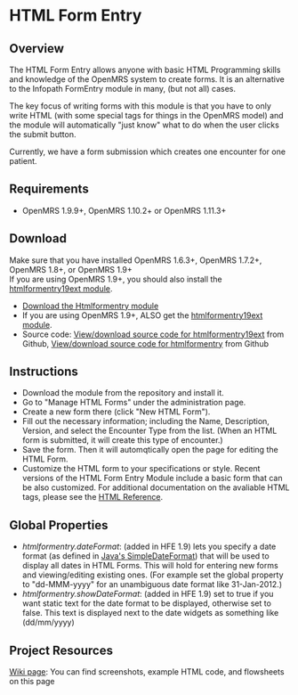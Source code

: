 HTML Form Entry
=========

Overview
--------

The HTML Form Entry allows anyone with basic HTML Programming skills and knowledge of the
OpenMRS system to create forms. It is an alternative to the Infopath
FormEntry module in many, (but not all) cases.

The key focus of writing forms with this module is that you have
to only write HTML (with some special tags for things in the OpenMRS model)
and the module will automatically "just know" what to do when the user
clicks the submit button.

Currently, we have a form submission which creates one encounter for one patient.


Requirements
----------
+ OpenMRS 1.9.9+, OpenMRS 1.10.2+ or OpenMRS 1.11.3+ 


Download
----------

Make sure that you have installed OpenMRS 1.6.3+, OpenMRS 1.7.2+, OpenMRS 1.8+, or OpenMRS 1.9+<br>
If you are using OpenMRS 1.9+, you should also install the [htmlformentry19ext module][].

+ [Download the Htmlformentry module][]
+ If you are using OpenMRS 1.9+, ALSO get the [htmlformentry19ext module][].
+ Source code: [View/download source code for htmlformentry19ext][] from Github, [View/download source code for htmlformentry][] from Github


Instructions
---------

+ Download the module from the repository and install it.
+ Go to "Manage HTML Forms" under the administration page.
+ Create a new form there (click "New HTML Form").
+ Fill out the necessary information; including the Name, Description, Version, and select the Encounter Type from the list.  (When an HTML form is submitted, it will create this type of encounter.)
+ Save the form.  Then it will automqtically open the page for editing the HTML Form.
+ Customize the HTML form to your specifications or style. Recent versions of the HTML Form Entry Module include a basic form that can be also customized. For additional documentation on the avaliable HTML tags, please see the [HTML Reference][].


Global Properties
----------------

+ *htmlformentry.dateFormat*: (added in HFE 1.9) lets you specify a date format (as defined in [Java's SimpleDateFormat][]) that will be used to display all dates in HTML Forms. This will hold for entering new forms and viewing/editing existing ones. (For example set the global property to "dd-MMM-yyyy" for an unambiguous date format like 31-Jan-2012.)
+ *htmlformentry.showDateFormat*: (added in HFE 1.9) set to true if you want static text for the date format to be displayed, otherwise set to false. This text is displayed next to the date widgets as something like (dd/mm/yyyy)

Project Resources
---------

[Wiki page][]: You can find screenshots, example HTML code, and flowsheets on this page

[HTML Form Entry Module]: https://wiki.openmrs.org/display/docs/HTML+Form+Entry+Module
[htmlformentry19ext]: https://github.com/OpenMRS/openmrs-module-htmlformentry19ext
[View/download source code for htmlformentry19ext]: https://github.com/OpenMRS/openmrs-module-htmlformentry19ext
[View/download source code for htmlformentry]: https://github.com/OpenMRS/openmrs-module-htmlformentry
[htmlformentry19ext module]: https://modules.openmrs.org/#/show/htmlformentry19ext
[Download the Htmlformentry module]: http://modules.openmrs.org/modules/view.jsp?module=htmlformentry
[HTML Reference]: http://archive.openmrs.org/wiki/HTML_Form_Entry_Module_HTML_Reference
[Wiki page]: https://wiki.openmrs.org/display/docs/HTML+Form+Entry+Module
[Java's SimpleDateFormat]: http://docs.oracle.com/javase/6/docs/api/java/text/SimpleDateFormat.html
